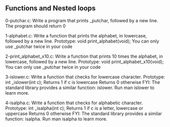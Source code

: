 ## Functions and Nested loops
0-putchar.c: Write a program that prints _putchar, followed by a new line.
The program should return 0

1-alphabet.c: Write a function that prints the alphabet, in lowercase, followed by a new line.
Prototype: void print_alphabet(void);
You can only use _putchar twice in your code

2-print_alphabet_x10.c: Write a function that prints 10 times the alphabet, in lowercase, followed by a new line.
Prototype: void print_alphabet_x10(void);
You can only use _putchar twice in your code

3-islower.c: Write a function that checks for lowercase character.
Prototype: int _islower(int c);
Returns 1 if c is lowercase
Returns 0 otherwise
FYI: The standard library provides a similar function: islower. Run man islower to learn more.

4-isalpha.c: Write a function that checks for alphabetic character.
Prototype: int _isalpha(int c);
Returns 1 if c is a letter, lowercase or uppercase
Returns 0 otherwise
FYI: The standard library provides a similar function: isalpha. Run man isalpha to learn more.
